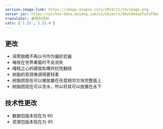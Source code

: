 ```yaml
---
version-image-link: https://image.stapxs.cn/i/2024/11/14/image.png
server-jar: https://piston-data.mojang.com/v1/objects/9b2e96ae27afaf9a6c682c5d92d37a99da4a8d1a/server.jar
translator: 最亮的信标
cats: ['1.21','1.21.4']
---
```

## 更改
* 凋零骷髅不再以弓作为偏好武器
* 咯吱在世界重载时不会消失
* 嘎枝之心的硬度和爆炸抗性翻倍
* 树脂的音效微调得更轻柔
* 树脂团现在可以被放置在任意相邻方块完整面上
* 树脂团现在可以含水，所以将其可以放置在水下

## 技术性更改
* 数据包版本现在为 60
* 资源包版本现在为 45
